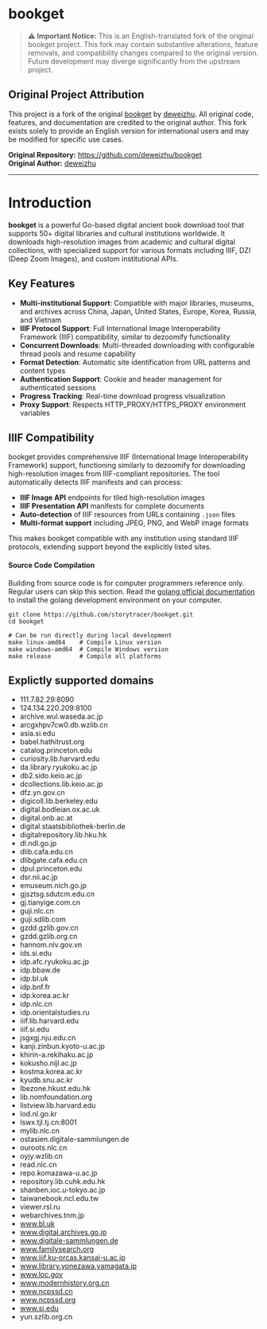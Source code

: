 # bookget

> **⚠️ Important Notice:** This is an English-translated fork of the original bookget project. This fork may contain substantive alterations, feature removals, and compatibility changes compared to the original version. Future development may diverge significantly from the upstream project.

## Original Project Attribution

This project is a fork of the original [bookget](https://github.com/deweizhu/bookget) by [deweizhu](https://github.com/deweizhu). All original code, features, and documentation are credited to the original author. This fork exists solely to provide an English version for international users and may be modified for specific use cases.

**Original Repository:** https://github.com/deweizhu/bookget  
**Original Author:** [deweizhu](https://github.com/deweizhu)

---

# Introduction

**bookget** is a powerful Go-based digital ancient book download tool that supports 50+ digital libraries and cultural institutions worldwide. It downloads high-resolution images from academic and cultural digital collections, with specialized support for various formats including IIIF, DZI (Deep Zoom Images), and custom institutional APIs.

## Key Features

- **Multi-institutional Support**: Compatible with major libraries, museums, and archives across China, Japan, United States, Europe, Korea, Russia, and Vietnam
- **IIIF Protocol Support**: Full International Image Interoperability Framework (IIIF) compatibility, similar to dezoomify functionality
- **Concurrent Downloads**: Multi-threaded downloading with configurable thread pools and resume capability
- **Format Detection**: Automatic site identification from URL patterns and content types
- **Authentication Support**: Cookie and header management for authenticated sessions
- **Progress Tracking**: Real-time download progress visualization
- **Proxy Support**: Respects HTTP_PROXY/HTTPS_PROXY environment variables

## IIIF Compatibility

bookget provides comprehensive IIIF (International Image Interoperability Framework) support, functioning similarly to dezoomify for downloading high-resolution images from IIIF-compliant repositories. The tool automatically detects IIIF manifests and can process:

- **IIIF Image API** endpoints for tiled high-resolution images
- **IIIF Presentation API** manifests for complete documents
- **Auto-detection** of IIIF resources from URLs containing `.json` files
- **Multi-format support** including JPEG, PNG, and WebP image formats

This makes bookget compatible with any institution using standard IIIF protocols, extending support beyond the explicitly listed sites.

#### Source Code Compilation
Building from source code is for computer programmers reference only. Regular users can skip this section.
Read the [golang official documentation](https://golang.google.cn/doc/install) to install the golang development environment on your computer.
```shell
git clone https://github.com/storytracer/bookget.git
cd bookget

# Can be run directly during local development
make linux-amd64    # Compile Linux version
make windows-amd64  # Compile Windows version
make release        # Compile all platforms
```

## Explictly supported domains

- 111.7.82.29:8090
- 124.134.220.209:8100
- archive.wul.waseda.ac.jp
- arcgxhpv7cw0.db.wzlib.cn
- asia.si.edu
- babel.hathitrust.org
- catalog.princeton.edu
- curiosity.lib.harvard.edu
- da.library.ryukoku.ac.jp
- db2.sido.keio.ac.jp
- dcollections.lib.keio.ac.jp
- dfz.yn.gov.cn
- digicoll.lib.berkeley.edu
- digital.bodleian.ox.ac.uk
- digital.onb.ac.at
- digital.staatsbibliothek-berlin.de
- digitalrepository.lib.hku.hk
- dl.ndl.go.jp
- dlib.cafa.edu.cn
- dlibgate.cafa.edu.cn
- dpul.princeton.edu
- dsr.nii.ac.jp
- emuseum.nich.go.jp
- gjsztsg.sdutcm.edu.cn
- gj.tianyige.com.cn
- guji.nlc.cn
- guji.sdlib.com
- gzdd.gzlib.gov.cn
- gzdd.gzlib.org.cn
- hannom.nlv.gov.vn
- ids.si.edu
- idp.afc.ryukoku.ac.jp
- idp.bbaw.de
- idp.bl.uk
- idp.bnf.fr
- idp.korea.ac.kr
- idp.nlc.cn
- idp.orientalstudies.ru
- iiif.lib.harvard.edu
- iiif.si.edu
- jsgxgj.nju.edu.cn
- kanji.zinbun.kyoto-u.ac.jp
- khirin-a.rekihaku.ac.jp
- kokusho.nijl.ac.jp
- kostma.korea.ac.kr
- kyudb.snu.ac.kr
- lbezone.hkust.edu.hk
- lib.nomfoundation.org
- listview.lib.harvard.edu
- lod.nl.go.kr
- lswx.tjl.tj.cn:8001
- mylib.nlc.cn
- ostasien.digitale-sammlungen.de
- ouroots.nlc.cn
- oyjy.wzlib.cn
- read.nlc.cn
- repo.komazawa-u.ac.jp
- repository.lib.cuhk.edu.hk
- shanben.ioc.u-tokyo.ac.jp
- taiwanebook.ncl.edu.tw
- viewer.rsl.ru
- webarchives.tnm.jp
- www.bl.uk
- www.digital.archives.go.jp
- www.digitale-sammlungen.de
- www.familysearch.org
- www.iiif.ku-orcas.kansai-u.ac.jp
- www.library.yonezawa.yamagata.jp
- www.loc.gov
- www.modernhistory.org.cn
- www.ncpssd.cn
- www.ncpssd.org
- www.si.edu
- yun.szlib.org.cn